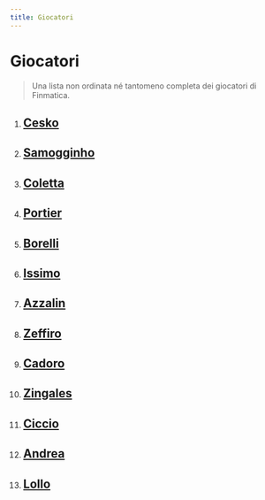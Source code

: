 ```yaml
---
title: Giocatori
---
```


# Giocatori

> Una lista non ordinata né tantomeno completa dei giocatori di Finmatica.

1. ## [Cesko](/players/it/cesko)

2. ## [Samogginho](/players/it/samogginho)

3. ## [Coletta](/players/it/coletta)

4. ## [Portier](/players/it/portier)

5. ## [Borelli](/players/it/borelli)

6. ## [Issimo](/players/it/issimo)

7. ## [Azzalin](/players/it/azzalin)

8. ## [Zeffiro](/players/it/zeffiro)

9. ## [Cadoro](/players/it/cadoro)

10. ## [Zingales](/players/it/zingales)

11. ## [Ciccio](/players/it/ciccio)

12. ## [Andrea](/players/it/andrea)

13. ## [Lollo](/players/it/lollo)